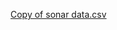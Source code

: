 [Copy of sonar data.csv](https://github.com/Sachinsn19/Rock-vs-Mine-Prediction/files/8009512/Copy.of.sonar.data.csv)

